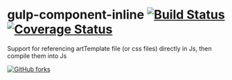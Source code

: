 # gulp-component-inline [![Build Status](https://travis-ci.org/suanmei/gulp-component-inline.svg?branch=master)](https://travis-ci.org/suanmei/gulp-component-inline) [![Coverage Status](https://coveralls.io/repos/github/suanmei/gulp-component-inline/badge.svg?branch=master)](https://coveralls.io/github/suanmei/gulp-component-inline?branch=master)
Support for referencing artTemplate file (or css files) directly in Js, then compile them into Js

[![GitHub forks](https://img.shields.io/github/forks/badges/shields.svg?style=social&label=Fork)](https://github.com/suanmei/gulp-component-inline)
